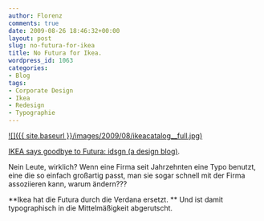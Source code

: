 ```yaml
---
author: Florenz
comments: true
date: 2009-08-26 18:46:32+00:00
layout: post
slug: no-futura-for-ikea
title: No Futura for Ikea.
wordpress_id: 1063
categories:
- Blog
tags:
- Corporate Design
- Ikea
- Redesign
- Typographie
---
```


[![]({{ site.baseurl }}/images/2009/08/ikeacatalog__full.jpg)](http://www.idsgn.org/posts/ikea-says-goodbye-to-futura/)



[IKEA says goodbye to Futura: idsgn (a design blog)](http://www.idsgn.org/posts/ikea-says-goodbye-to-futura/).

Nein Leute, wirklich? Wenn eine Firma seit Jahrzehnten eine Typo benutzt, eine die so einfach großartig passt, man sie sogar schnell mit der Firma assoziieren kann, warum ändern???

**Ikea hat die Futura durch die Verdana ersetzt. **
Und ist damit typographisch in die Mittelmäßigkeit abgerutscht.
